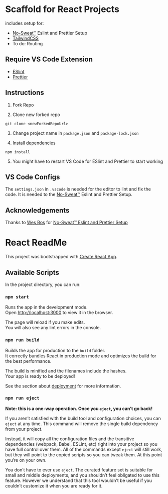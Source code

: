 # Scaffold for React Projects

includes setup for:

- [No-Sweat™](#Acknowledgements) Eslint and Prettier Setup
- [TailwindCSS](https://tailwindcss.com/)
- To do: Routing

## Require VS Code Extension

- [ESlint](https://eslint.org/)
- [Prettier](https://prettier.io/)

## Instructions

1. Fork Repo

2. Clone new forked repo

```
git clone <newForkedRepoUrl>
```

3. Change project name in `package.json` and `package-lock.json`

4. Install dependencies

```
npm install
```

5. You might have to restart VS Code for ESlint and Prettier to start working

## VS Code Configs

The `settings.json` in `.vscode` is needed for the editor to lint and fix the code. It is needed to the [No-Sweat™](#Acknowledgements) Eslint and Prettier Setup.

## Acknowledgements

Thanks to [Wes Bos](https://github.com/wesbos) for [No-Sweat™ Eslint and Prettier Setup](https://github.com/wesbos/eslint-config-wesbos)

# React ReadMe

This project was bootstrapped with [Create React App](https://github.com/facebook/create-react-app).

## Available Scripts

In the project directory, you can run:

### `npm start`

Runs the app in the development mode.<br />
Open [http://localhost:3000](http://localhost:3000) to view it in the browser.

The page will reload if you make edits.<br />
You will also see any lint errors in the console.

### `npm run build`

Builds the app for production to the `build` folder.<br />
It correctly bundles React in production mode and optimizes the build for the best performance.

The build is minified and the filenames include the hashes.<br />
Your app is ready to be deployed!

See the section about [deployment](https://facebook.github.io/create-react-app/docs/deployment) for more information.

### `npm run eject`

**Note: this is a one-way operation. Once you `eject`, you can’t go back!**

If you aren’t satisfied with the build tool and configuration choices, you can `eject` at any time. This command will remove the single build dependency from your project.

Instead, it will copy all the configuration files and the transitive dependencies (webpack, Babel, ESLint, etc) right into your project so you have full control over them. All of the commands except `eject` will still work, but they will point to the copied scripts so you can tweak them. At this point you’re on your own.

You don’t have to ever use `eject`. The curated feature set is suitable for small and middle deployments, and you shouldn’t feel obligated to use this feature. However we understand that this tool wouldn’t be useful if you couldn’t customize it when you are ready for it.
